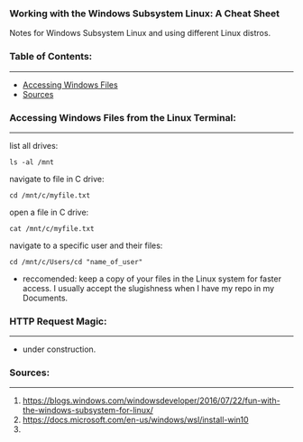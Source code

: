 ### Working with the Windows Subsystem Linux: A Cheat Sheet
Notes for Windows Subsystem Linux and using different Linux distros.

### Table of Contents:
---
- [Accessing Windows Files](#accessing-windows-files)
- [Sources](#sources)


### Accessing Windows Files from the Linux Terminal:
---

list all drives:

`ls -al /mnt  `

navigate to file in C drive:

`cd /mnt/c/myfile.txt       `

open a file in C drive:

`cat /mnt/c/myfile.txt       `

navigate to a specific user and their files:

`cd /mnt/c/Users/cd "name_of_user"`

* reccomended: keep a copy of your files in the Linux system for faster access. I usually accept the slugishness when I have my repo in my Documents.

### HTTP Request Magic:
---
- under construction.


### Sources:
---
1. https://blogs.windows.com/windowsdeveloper/2016/07/22/fun-with-the-windows-subsystem-for-linux/
2. https://docs.microsoft.com/en-us/windows/wsl/install-win10
3.

